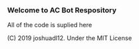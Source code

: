 ### Welcome to AC Bot Respository

All of the code is suplied here

(C) 2019 joshuadl12. Under the MIT License